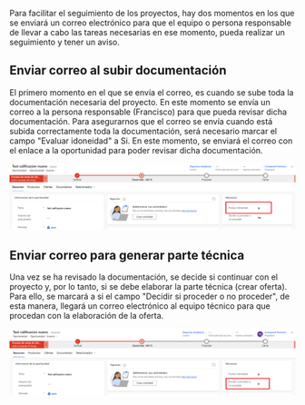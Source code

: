 Para facilitar el seguimiento de los proyectos, hay dos momentos en los que se enviará un correo electrónico para que el equipo o persona responsable de llevar a cabo las tareas necesarias en ese momento, pueda realizar un seguimiento y tener un aviso.

## **Enviar correo al subir documentación**

El primero momento en el que se envía el correo, es cuando se sube toda la documentación necesaria del proyecto. En este momento se envía un correo a la persona responsable (Francisco) para que pueda revisar dicha documentación.
Para asegurarnos que el correo se envía cuando está subida correctamente toda la documentación, será necesario marcar el campo "Evaluar idoneidad" a Si. En este momento, se enviará el correo con el enlace a la oportunidad para poder revisar dicha documentación.

![1.png](/.attachments/1-56a96cf4-1baa-4613-9eef-aa96bbf8f9e4.png)

## **Enviar correo para generar parte técnica**

Una vez se ha revisado la documentación, se decide si continuar con el proyecto y, por lo tanto, si se debe elaborar la parte técnica (crear oferta). Para ello, se marcará a si el campo "Decidir si proceder o no proceder", de esta manera, llegará un correo electrónico al equipo técnico para que procedan con la elaboración de la oferta.

![2.png](/.attachments/2-17236064-c51b-49cf-8cb1-adaa01b88c0a.png)
